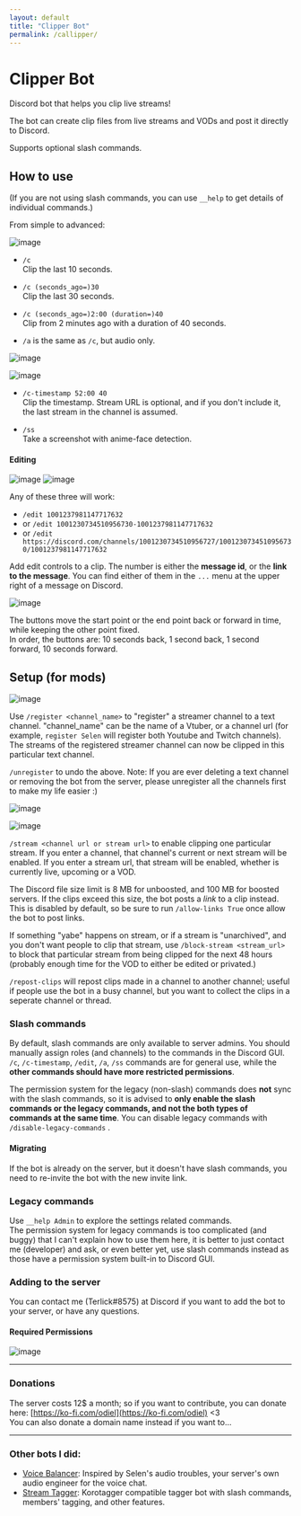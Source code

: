 ```yaml
---
layout: default
title: "Clipper Bot"
permalink: /callipper/
---
```


# Clipper Bot

Discord bot that helps you clip live streams!

The bot can create clip files from live streams and VODs and post it directly to Discord.

Supports optional slash commands.

## How to use

(If you are not using slash commands, you can use `__help` to get details of individual commands.)

From simple to advanced:

![image](https://user-images.githubusercontent.com/76059582/184143606-bad02fbf-aac2-4c48-a354-6515d42272eb.png)

* `/c`  
Clip the last 10 seconds.

* `/c (seconds_ago=)30`  
Clip the last 30 seconds.

* `/c (seconds_ago=)2:00 (duration=)40`  
Clip from 2 minutes ago with a duration of 40 seconds.

* `/a` is the same as `/c`, but audio only.

![image](https://user-images.githubusercontent.com/76059582/184273390-f453b738-91d4-4e51-8d1c-d7bda64bc212.png)

![image](https://user-images.githubusercontent.com/76059582/184273230-3f2cabbc-1d96-44ec-8b1e-cb89b7068aed.png)


* `/c-timestamp 52:00 40`  
Clip the timestamp. Stream URL is optional, and if you don't include it, the last stream in the channel is assumed.

* `/ss`  
Take a screenshot with anime-face detection.

#### Editing

![image](https://user-images.githubusercontent.com/76059582/185222859-66c320d0-22eb-4d4e-bb2e-2c0f12e618e3.png)
![image](https://user-images.githubusercontent.com/76059582/184969111-cef4eb75-1e73-451c-af4d-7de7a5f39f31.png)


Any of these three will work:  
* `/edit 1001237981147717632`
* or `/edit 1001230734510956730-1001237981147717632`
* or `/edit https://discord.com/channels/1001230734510956727/1001230734510956730/1001237981147717632`

Add edit controls to a clip. The number is either the **message id**, or the **link to the message**. You can find either of them in the `...` menu at the upper right of a message on Discord.

![image](https://user-images.githubusercontent.com/76059582/185227283-dc5aff79-ca2d-4076-96e1-cf3668adbae1.png)

The buttons move the start point or the end point back or forward in time, while keeping the other point fixed.  
In order, the buttons are: 10 seconds back, 1 second back, 1 second forward, 10 seconds forward.

## Setup (for mods)

![image](https://user-images.githubusercontent.com/76059582/184271732-4afc9ab5-5159-43b2-9265-2f77b8c94735.png)

Use `/register <channel_name>` to "register" a streamer channel to a text channel. "channel_name" can be the name of a Vtuber, or a channel url (for example, `register Selen` will register both Youtube and Twitch channels). The streams of the registered streamer channel can now be clipped in this particular text channel.

`/unregister` to undo the above. Note: If you are ever deleting a text channel or removing the bot from the server, please unregister all the channels first to make my life easier :)

![image](https://user-images.githubusercontent.com/76059582/184272444-63916180-a468-44b2-917b-a3804f5ef69e.png)

![image](https://user-images.githubusercontent.com/76059582/184274581-c0e3c7b2-e418-4248-99b2-5aa7f55cef09.png)

`/stream <channel url or stream url>` to enable clipping one particular stream. If you enter a channel, that channel's current or next stream will be enabled. If you enter a stream url, that stream will be enabled, whether is currently live, upcoming or a VOD.

The Discord file size limit is 8 MB for unboosted, and 100 MB for boosted servers. If the clips exceed this size, the bot posts a *link* to a clip instead. This is disabled by default, so be sure to run `/allow-links True` once allow the bot to post links.

If something "yabe" happens on stream, or if a stream is "unarchived", and you don't want people to clip that stream, use `/block-stream <stream_url>` to block that particular stream from being clipped for the next 48 hours (probably enough time for the VOD to either be edited or privated.)

`/repost-clips` will repost clips made in a channel to another channel; useful if people use the bot in a busy channel, but you want to collect the clips in a seperate channel or thread.

### Slash commands

By default, slash commands are only available to server admins. You should manually assign roles (and channels) to the commands in the Discord GUI. `/c`, `/c-timestamp`, `/edit`, `/a`, `/ss` commands are for general use, while the __other commands should have more restricted permissions__.

The permission system for the legacy (non-slash) commands does **not** sync with the slash commands, so it is advised to **only enable the slash commands or the legacy commands, and not the both types of commands at the same time**. You can disable legacy commands with `/disable-legacy-commands` .

#### Migrating

If the bot is already on the server, but it doesn't have slash commands, you need to re-invite the bot with the new invite link.


### Legacy commands

Use `__help Admin` to explore the settings related commands.  
The permission system for legacy commands is too complicated (and buggy) that I can't explain how to use them here, it is better to just contact me (developer) and ask, or even better yet, use slash commands instead as those have a permission system built-in to Discord GUI.

### Adding to the server

You can contact me (Terlick#8575) at Discord if you want to add the bot to your server, or have any questions.

#### Required Permissions
![image](https://user-images.githubusercontent.com/76059582/188484558-ccd78b72-2b54-4e8c-9626-b32f757ac993.png)

---

### Donations

The server costs 12$ a month; so if you want to contribute, you can donate here: [https://ko-fi.com/odiel](https://ko-fi.com/odiel) <3  
You can also donate a domain name instead if you want to...

---


### Other bots I did:

 * [Voice Balancer](https://odieldomanie.github.io/voicebalancer/): Inspired by Selen's audio troubles, your server's own audio engineer for the voice chat.  
 * [Stream Tagger](https://odieldomanie.github.io/streamtagger/): Korotagger compatible tagger bot with slash commands, members' tagging, and other features. 
